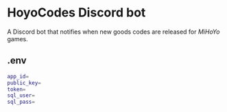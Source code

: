 # HoyoCodes Discord bot
A Discord bot that notifies when new goods codes are released for *MiHoYo* games.

## .env
```bash
app_id=
public_key=
token=
sql_user=
sql_pass=
```